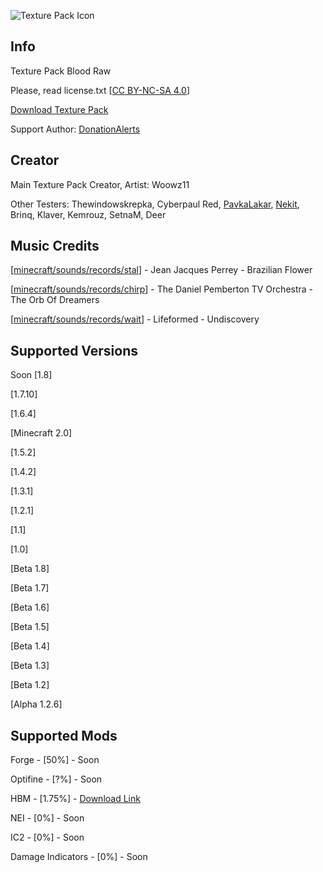 ![Texture Pack Icon](../main/woowz/logo.png)

## Info

Texture Pack Blood Raw

Please, read license.txt [[CC BY-NC-SA 4.0](https://creativecommons.org/licenses/by-nc-sa/4.0/)]

[Download Texture Pack](https://github.com/Woowz11/BloodRaw-Minecraft/releases)

Support Author: [DonationAlerts](https://www.donationalerts.com/r/woowz11original)

## Creator

Main Texture Pack Creator, Artist: Woowz11

Other Testers: Thewindowskrepka, Cyberpaul Red, [PavkaLakar](https://github.com/PavkaLakar), [Nekit](https://github.com/nekitplay155), Brinq, Klaver, Kemrouz, SetnaM, Deer

## Music Credits

[[minecraft/sounds/records/stal](https://github.com/Woowz11/BloodRaw-Minecraft/blob/main/assets/minecraft/sounds/records/stal.ogg)] - Jean Jacques Perrey - Brazilian Flower

[[minecraft/sounds/records/chirp](https://github.com/Woowz11/BloodRaw-Minecraft/blob/main/assets/minecraft/sounds/records/chirp.ogg)] - The Daniel Pemberton TV Orchestra - The Orb Of Dreamers

[[minecraft/sounds/records/wait](https://github.com/Woowz11/BloodRaw-Minecraft/blob/main/assets/minecraft/sounds/records/wait.ogg)] - Lifeformed - Undiscovery

## Supported Versions

Soon [1.8]

[1.7.10]

[1.6.4]

[Minecraft 2.0]

[1.5.2]

[1.4.2]

[1.3.1]

[1.2.1]

[1.1]

[1.0]

[Beta 1.8]

[Beta 1.7]

[Beta 1.6]

[Beta 1.5]

[Beta 1.4]

[Beta 1.3]

[Beta 1.2]

[Alpha 1.2.6]

## Supported Mods

Forge - [50%] - Soon

Optifine - [?%] - Soon

HBM - [1.75%] - [Download Link](https://www.curseforge.com/minecraft/mc-mods/hbms-nuclear-tech-mod)

NEI - [0%] - Soon

IC2 - [0%] - Soon

Damage Indicators - [0%] - Soon